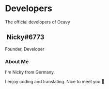 # Developers

The official developers of Ocavy

## <img src="https://cdn.discordapp.com/avatars/729343563401265193/009ddbb31824dca131de2d433b1d2ddb.png" alt="" data-size="line"> Nicky#6773

Founder, Developer

### About Me

I'm Nicky from Germany.

I enjoy coding and translating. Nice to meet you 👋
